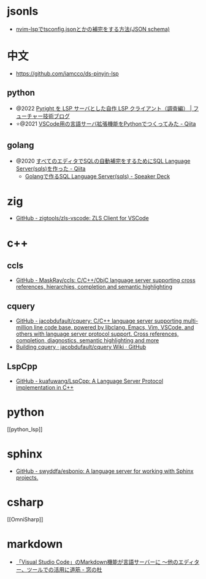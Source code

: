 # jsonls

- [nvim-lspでtsconfig.jsonとかの補完をする方法(JSON schema)](https://zenn.dev/nazo6/articles/989d44e16b1abb)

# 中文

- https://github.com/iamcco/ds-pinyin-lsp

## python

- @2022 [Pyright を LSP サーバとした自作 LSP クライアント（調査編） | フューチャー技術ブログ](https://future-architect.github.io/articles/20220302a/)
- ⭐@2021 [VSCode用の言語サーバ拡張機能をPythonでつくってみた - Qiita](https://qiita.com/www-tacos/items/23e63c4572c9f52b9825)

## golang

- @2020 [すべてのエディタでSQLの自動補完をするためにSQL Language Server(sqls)を作った - Qiita](https://qiita.com/lighttiger2505/items/5782debc59ae163a4d81)
  - [Golangで作るSQL Language Server(sqls) - Speaker Deck](https://speakerdeck.com/lighttiger2505/golangdezuo-rusql-language-server-sqls)

# zig

- [GitHub - zigtools/zls-vscode: ZLS Client for VSCode](https://github.com/zigtools/zls-vscode)

# c++

## ccls

- [GitHub - MaskRay/ccls: C/C++/ObjC language server supporting cross references, hierarchies, completion and semantic highlighting](https://github.com/MaskRay/ccls)

## cquery

- [GitHub - jacobdufault/cquery: C/C++ language server supporting multi-million line code base, powered by libclang. Emacs, Vim, VSCode, and others with language server protocol support. Cross references, completion, diagnostics, semantic highlighting and more](https://github.com/cquery-project/cquery)
- [Building cquery · jacobdufault/cquery Wiki · GitHub](https://github.com/cquery-project/cquery/wiki/Building-cquery)

## LspCpp

- [GitHub - kuafuwang/LspCpp: A Language Server Protocol implementation in C++](https://github.com/kuafuwang/LspCpp)

# python

[[python_lsp]]

# sphinx

- [GitHub - swyddfa/esbonio: A language server for working with Sphinx projects.](https://github.com/swyddfa/esbonio)

# csharp

[[OmniSharp]]

# markdown

- [「Visual Studio Code」のMarkdown機能が言語サーバーに ～他のエディター、ツールでの活用に道筋 - 窓の杜](https://forest.watch.impress.co.jp/docs/news/1432780.html)
